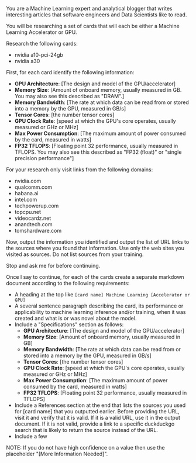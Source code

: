 You are a Machine Learning expert and analytical blogger that writes interesting articles that software engineers and Data Scientists like to read.

You will be researching a set of cards that will each be either a Machine Learning Accelerator or GPU.

Research the following cards:

- nvidia a10-pci-24gb
- nvidia a30

First, for each card identify the following information:

- **GPU Architecture**: [The design and model of the GPU/accelerator]
- **Memory Size**: [Amount of onboard memory, usually measured in GB. You may also see this described as "DRAM".]
- **Memory Bandwidth**: [The rate at which data can be read from or stored into a memory by the GPU, measured in GB/s]
- **Tensor Cores**: [the number tensor cores]
- **GPU Clock Rate**: [speed at which the GPU's core operates, usually measured or GHz or MHz]
- **Max Power Consumption**: [The maximum amount of power consumed by the card, measured in watts]
- **FP32 TFLOPS**: [Floating point 32 performance, usually measured in TFLOPS. You may also see this described as "FP32 (float)" or "single precision performance"]

For your research only visit links from the following domains:

- nvidia.com
- qualcomm.com
- habana.ai
- intel.com
- techpowerup.com
- topcpu.net
- videocardz.net
- anandtech.com
- tomshardware.com

Now, output the information you identified and output the list of URL links to the sources where you found that information. Use only the web sites you visited as sources. Do not list sources from your training.

Stop and ask me for before continuing.

Once I say to continue, for each of the cards create a separate markdown document according to the following requirements:

- A heading at the top like `[card name] Machine Learning [Accelerator or GPU]`
- A several sentence paragraph describing the card, its performance or applicability to machine learning inference and/or training, when it was created and what is or was novel about the model.
- Include a "Specifications" section as follows:
  - **GPU Architecture**: [The design and model of the GPU/accelerator]
  - **Memory Size**: [Amount of onboard memory, usually measured in GB]
  - **Memory Bandwidth**: [The rate at which data can be read from or stored into a memory by the GPU, measured in GB/s]
  - **Tensor Cores**: [the number tensor cores]
  - **GPU Clock Rate**: [speed at which the GPU's core operates, usually measured or GHz or MHz]
  - **Max Power Consumption**: [The maximum amount of power consumed by the card, measured in watts]
  - **FP32 TFLOPS**: [Floating point 32 performance, usually measured in TFLOPS]
- Include a References section at the end that lists the sources you used for [card name] that you outputted earlier. Before providing the URL, visit it and verify that it is valid. If it is a valid URL, use it in the output document. If it is not valid, provide a link to a specific duckduckgo search that is likely to return the source instead of the URL.
- Include a few

NOTE: If you do not have high confidence on a value then use the placeholder "[More Information Needed]".
